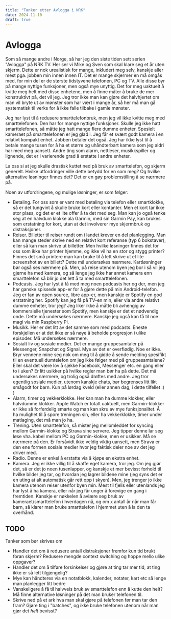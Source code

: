 ```yaml
---
title: "Tanker etter Avlogga i NRK"
date: 2024-11-10
draft: true
---
```


# Avlogga

Som så mange andre i Norge, så har jeg den siste tiden sett serien "Avlogga" på
NRK TV. Her ser vi Mike og Sven som skal klare seg et år uten skjerm. Dette er
nok urealistisk for mange, inkludert meg selv, kanskje aller mest pga. jobben
min innen innen IT. Det er mange skjermer en må omgås med, for min del er de
største tidstyvene telefonen, PC og TV. Alle disse byr på mange nyttige
funksjoner, men også mye unyttig. Det for meg uaktuelt å kvitte meg helt med
disse enhetene, men å finne måter å bruke de mer konstruktivt på, det vil jeg.
Jeg tror ikke man kan gjøre det halvhjertet om man vil bryte ut av mønster som
har vært i mange år, så her må man gå systematisk til verks for å ikke falle
tilbake i gamle mønster.

Jeg har lyst til å redusere smarttelefonbruk, men jeg vil ikke kvitte
meg med smarttelefonen. Den har for mange nyttige funksjoner. Skulle jeg ikke
hatt smarttelefonen, så måtte jeg hatt mange flere dumme enheter. Spesielt
kameraet på smarttelefonen er jeg glad i. Jeg får et svært godt kamera i en
relativt kompakt enhet. Jobben betaler det også. Jeg har ikke lyst til å betale
mange tusen for å ha et større og uhåndterbart kamera som jeg aldri har med meg
uansett. Andre ting som alarm, nettleser, musikkspiller og lignende, det er i
varierende grad å erstatte i andre enheter.

La oss si at jeg skulle drastisk kuttet ned på bruk av smarttelefon, og skjerm
generelt. Hvilke utfordringer ville dette betydd for en som meg? Og hvilke
alternative løsninger finnes det? Det er en gøy problemstilling å se
nærmere på.

Noen av utfordringene, og mulige løsninger, er som følger:

- Betaling. For oss som er vant med betaling via telefon eller smartklokke, så
  er det tungvint å skulle bruke kort eller kontanter. Men et kort tar ikke stor
  plass, og det er et lite offer å ta det med seg. Man kan jo også tenke seg at
  en halvdum klokke ala Garmin, med sin Garmin Pay, kan brukes som erstatning
  for kort, utan at det involverer mye skjermbruk og distraksjoner.
- Reiser. Billetter til reiser rundt om i landet krever en del planlegging. Man
  kan mange steder skrive ned en relativt kort referanse (typ 6 bokstaver),
  eller så kan man skrive ut billetter. Men hvilke løsninger finnes det for oss
  som ikke har printer hjemme, og ikke vil ha en stor og stygg printer? Finnes
  det små printere man kan bruke til å lett skrive ut et lite screenshot av en
  billett? Dette må undersøkes nærmere. Kartløsninger bør også ses nærmere på.
  Men, på reise utenom byen jeg bor i så vil jeg gjerne ha med kamera, og så
  lenge jeg ikke har annet kamera enn smarttelefon så blir jo det lett å ta med
  smarttelefonen.
- Podcasts. Jeg har lyst å få med meg noen podcasts her og der, men jeg har
  ganske spissede app-er for å gjøre dette på min Android-telefon. Jeg er fan av
  open source, libre app-er, men kanskje er Spotify en god erstatning her.
  Spotify kan jeg få på TV-en min, eller via andre relativt dumme enheter, tror
  jeg? Jeg liker ikke å måtte bli avhengig av kommersielle tjenester som
  Spotify, men kanskje er det et nødvendig onde. Dette må undersøkes nærmere.
  Kanskje jeg også kan få til noe magi via min Raspberry Pi.
- Musikk. Her er det litt av det samme som med podcasts. Eneste forskjellen er
  at det ikke er så nøye å beholde progresjon i ulike episoder. Må undersøkes nærmere.
- Sosialt liv og sosiale medier. Det er mange gruppesamtaler på Messenger,
  Snapchat og Signal. Mye av det er overflødig. Noe er ikke. Bryr vennene mine
  seg nok om meg til å gidde å sende melding spesifikt til en eventuell
  dumtelefon om jeg ikke følger med på gruppesamtalene? Eller skal det være lov
  å sjekke Facebook, Messenger etc. en gang eller to i uken? Er litt usikker på
  hvilke regler man bør ha på dette. Det må undersøkes nærmere, og trolig også
  drøftes med andre. Jeg tror egentlig sosiale medier, utenom kanskje chats, bør
  begrenses litt likt smågodt for barn. Kun på lørdag kveld (eller annen dag, i
  dette tilfellet :) )
- Alarm, timer og vekkerklokke. Her kan man ha dumme klokker, eller halvdumme
  klokker. Apple Watch er totalt uaktuelt, men Garmin-klokker er ikke så
  forferdelig smarte og man kan skru av mye funksjonalitet. Å ha mulighet til å
  spore treningen sin, eller ha vekkerklokke, timer under matlaging, det må man
  jo ha.
- Trening. Uten smarttelefon, så mister jeg mellomleddet for syncing
  mellom Garmin-klokke og Strava sine servere. Jeg tipper denne lar seg løse
  vha. kabel mellom PC og Garmin-klokke, men er usikker. Må se nærmere på den.
  Er forsåvidt ikke veldig viktig uansett, men Strava er den ene formen sosiale
  medier hvor jeg faktisk deler noe av det jeg driver med.
- Radio. Denne er enkel å erstatte via å kjøpe en ekstra enhet.
- Kamera. Jeg er ikke villig til å skaffe eget kamera, tror jeg. Om jeg gjør
  det, så er det jo noen tusenlapper, og kanskje et mer bevisst forhold til
  hvilke bilder jeg tar, og hvordan jeg lagrer bildene mine (jeg syns det er en
  uting at alt automatisk går rett opp i skyen). Men, jeg trenger jo ikke kamera
  utenom reiser utenfor byen min. Mest til fjells eller utenlands jeg har lyst å
  ha kamera, eller når jeg får unger å forevige en gang i fremtiden. Kanskje er
  nøkkelen å avlære seg bruk av kameraet/smarttelefon i hverdagen nå, og om x
  antall år når man får barn, så klarer man bruke smarttelefon i hjemmet uten å
  la den ta overhånd.

## TODO

Tanker som bør skrives om

- Handler det om å redusere antall distraksjoner fremfor kun tid brukt foran
  skjerm? Redusere mengde context switching og hoppe mello ulike oppgaver?
- Handler det om å tilføre forsinkelser og gjøre at ting tar mer tid, at ting
  ikke er så lett tilgjengelig?
- Mye kan håndteres via en notatblokk, kalender, notater, kart etc så lenge man
  planlegger litt bedre
- Vanskeligere å få til halvveis bruk av smarttelefon enn å kutte den helt? Må
  finne alternative løsninger på det man bruker telefonen til.
- Skrive ned på et ark hva man skal gjøre på telefonen før man tar den fram?
  Gjøre ting i "batches", og ikke bruke telefonen utenom når man gjør det _helt_
  bevisst?
